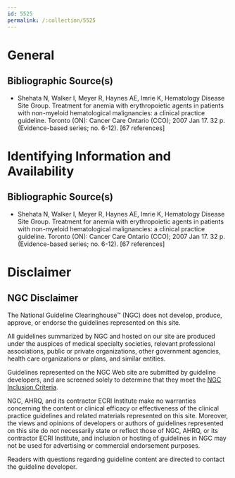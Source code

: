 ```yaml
---
id: 5525
permalink: /:collection/5525
---
```


# General

## Bibliographic Source(s)

- Shehata N, Walker I, Meyer R, Haynes AE, Imrie K, Hematology Disease Site Group. Treatment for anemia with erythropoietic agents in patients with non-myeloid hematological malignancies: a clinical practice guideline. Toronto (ON): Cancer Care Ontario (CCO); 2007 Jan 17. 32 p. (Evidence-based series; no. 6-12). [67 references]

# Identifying Information and Availability

## Bibliographic Source(s)

- Shehata N, Walker I, Meyer R, Haynes AE, Imrie K, Hematology Disease Site Group. Treatment for anemia with erythropoietic agents in patients with non-myeloid hematological malignancies: a clinical practice guideline. Toronto (ON): Cancer Care Ontario (CCO); 2007 Jan 17. 32 p. (Evidence-based series; no. 6-12). [67 references]

# Disclaimer

## NGC Disclaimer

The National Guideline Clearinghouse™ (NGC) does not develop, produce, approve, or endorse the guidelines represented on this site.

All guidelines summarized by NGC and hosted on our site are produced under the auspices of medical specialty societies, relevant professional associations, public or private organizations, other government agencies, health care organizations or plans, and similar entities.

Guidelines represented on the NGC Web site are submitted by guideline developers, and are screened solely to determine that they meet the [NGC Inclusion Criteria](/help-and-about/summaries/inclusion-criteria).

NGC, AHRQ, and its contractor ECRI Institute make no warranties concerning the content or clinical efficacy or effectiveness of the clinical practice guidelines and related materials represented on this site. Moreover, the views and opinions of developers or authors of guidelines represented on this site do not necessarily state or reflect those of NGC, AHRQ, or its contractor ECRI Institute, and inclusion or hosting of guidelines in NGC may not be used for advertising or commercial endorsement purposes.

Readers with questions regarding guideline content are directed to contact the guideline developer.

